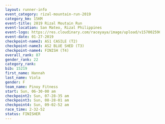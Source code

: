 ```yaml
---
layout: runner-info 
event_category: rizal-mountain-run-2019 
category_km: 15KM 
event-title: 2019 Rizal Moutain Run 
event-location: San Mateo, Rizal Philippines 
event-logo: https://res.cloudinary.com/raceyaya/image/upload/v1570025909/logo/rizal-mountain_gkfete.jpg 
event-date: 01-27-2019 
checkpoint-name2: AS1 CASILE (T2) 
checkpoint-name3: AS2 BLUE SHED (T3) 
checkpoint-name4: FINISH (T4) 
overall_rank: 87
gender_rank: 22
category_rank: 
bib: 15219
first_name: Hannah
last_name: Viola
gender: F
team_name: Pinoy Fitness
start: Sun, 06-30-00 am
checkpoint2: Sun, 07-28-35 am
checkpoint3: Sun, 08-28-01 am
checkpoint4: Sun, 09-02-52 am
race_time: 2-32-52
status: FINISHER
---
```

